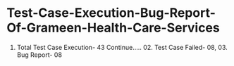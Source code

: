 # Test-Case-Execution-Bug-Report-Of-Grameen-Health-Care-Services
01. Total Test Case Execution- 43 Continue.....  02. Test Case Failed- 08, 03. Bug Report- 08
